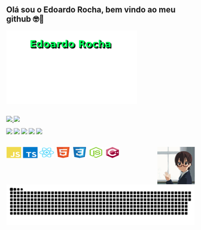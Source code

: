 

## Olá sou o Edoardo Rocha, bem vindo ao meu github 🤓🖖

<img width="350px"  src="src/assets/Edoardo.png">


## 
<div>
  <a href="https://github.com/EdoardoRocha">
  <img height="180em" src="https://github-readme-stats.vercel.app/api?username=EdoardoRocha&show_icons=true&theme=dark&include_all_commits=true&count_private=true"/> 
   <img height="180em" src="https://github-readme-stats.vercel.app/api/top-langs/?username=EdoardoRocha&layout=compact&langs_count=7&theme=dracula"/>
</div>

[<img src="https://img.shields.io/badge/twitter-%231DA1F2.svg?&style=for-the-badge&logo=twitter&logoColor=white" />](https://twitter.com/USERNAME) [<img src="https://img.shields.io/badge/medium-%2312100E.svg?&style=for-the-badge&logo=medium&logoColor=white" />](https://medium.com/USERNAME)  [<img src="https://img.shields.io/badge/linkedin-%230077B5.svg?&style=for-the-badge&logo=linkedin&logoColor=white" />](https://www.linkedin.com/in/edoardo-rocha-179b8b217/) [<img src = "https://img.shields.io/badge/instagram-%23E4405F.svg?&style=for-the-badge&logo=instagram&logoColor=white">](https://www.instagram.com/dorado.ata/) [<img src = "https://img.shields.io/badge/facebook-%231877F2.svg?&style=for-the-badge&logo=facebook&logoColor=white">](https://www.facebook.com/USERNAME)

<div style="display: inline_block"><br>
  <img align="center" alt="Rafa-Js" height="30" width="40" src="https://raw.githubusercontent.com/devicons/devicon/master/icons/javascript/javascript-plain.svg">
  <img align="center" alt="Rafa-Ts" height="30" width="40" src="https://raw.githubusercontent.com/devicons/devicon/master/icons/typescript/typescript-plain.svg">
  <img align="center" alt="Rafa-React" height="30" width="40" src="https://raw.githubusercontent.com/devicons/devicon/master/icons/react/react-original.svg">
  <img align="center" alt="Rafa-HTML" height="30" width="40" src="https://raw.githubusercontent.com/devicons/devicon/master/icons/html5/html5-original.svg">
  <img align="center" alt="Rafa-CSS" height="30" width="40" src="https://raw.githubusercontent.com/devicons/devicon/master/icons/css3/css3-original.svg">
  <img align="center" alt="Dudu-node" height="30" width="40" src="src/assets/nodejs-original-.svg">
  <img align="center" alt="Dudu-Cplusplus" height="30" width="40" src="src/assets/cplusplus-original.svg">
  <img align="right" alt="Dudu-anime" src="src/assets/gifgithubprofile.gif">
</div>
  
  ##


![Snake animation](https://github.com/EdoardoRocha/EdoardoRocha/blob/output/github-contribution-grid-snake.svg)
 
